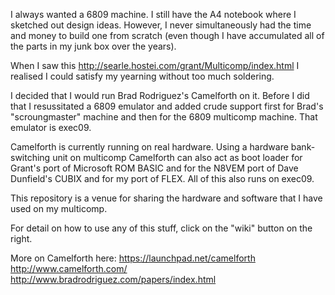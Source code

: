 I always wanted a 6809 machine. I still have the A4 notebook where I sketched out design ideas. However, I never simultaneously had the time and money to build one from scratch (even though I have accumulated all of the parts in my junk box over the years).

When I saw this http://searle.hostei.com/grant/Multicomp/index.html I realised I could satisfy my yearning without too much soldering.

I decided that I would run Brad Rodriguez's Camelforth on it. Before I did that I resussitated a 6809 emulator and added crude support first for Brad's "scroungmaster" machine and then for the 6809 multicomp machine. That emulator is exec09.

Camelforth is currently running on real hardware. Using a hardware bank-switching unit on multicomp Camelforth can also act as boot loader for Grant's port of Microsoft ROM BASIC and for the N8VEM port of Dave Dunfield's CUBIX and for my port of FLEX. All of this also runs on exec09.

This repository is a venue for sharing the hardware and software that I have used on my multicomp.

For detail on how to use any of this stuff, click on the "wiki" button on the right.

More on Camelforth here:
https://launchpad.net/camelforth
http://www.camelforth.com/
http://www.bradrodriguez.com/papers/index.html
